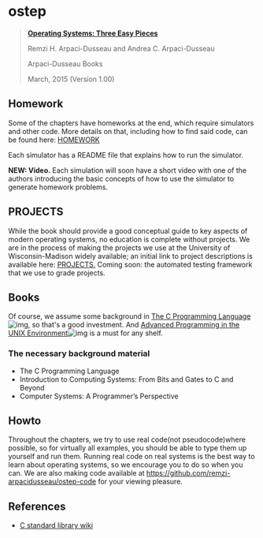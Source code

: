 # ostep

> [**Operating Systems: Three Easy Pieces** ](http://pages.cs.wisc.edu/~remzi/OSTEP/)
>
> Remzi H. Arpaci-Dusseau and Andrea C. Arpaci-Dusseau 
>
> Arpaci-Dusseau Books 
>
> March, 2015 (Version 1.00)

## Homework

Some of the chapters have homeworks at the end, which require simulators and other code. More details on that, including how to find said code, can be found here: [HOMEWORK](http://pages.cs.wisc.edu/~remzi/OSTEP/Homework/homework.html)

Each simulator has a README file that explains how to run the simulator.

**NEW: Video.** Each simulation will soon have a short video with one of the authors introducing the basic concepts of how to use the simulator to generate homework problems.

## PROJECTS

While the book should provide a good conceptual guide to key aspects of modern operating systems, no education is complete without projects. We are in the process of making the projects we use at the University of Wisconsin-Madison widely available; an initial link to project descriptions is available here: [PROJECTS.](https://github.com/remzi-arpacidusseau/ostep-projects) Coming soon: the automated testing framework that we use to grade projects.

## Books

Of course, we assume some background in [The C Programming Language](http://www.amazon.com/gp/product/0131103628/ref=as_li_tl?ie=UTF8&camp=1789&creative=9325&creativeASIN=0131103628&linkCode=as2&tag=opesysthrea0a-20&linkId=RI2L6WG3HGZM2GXG)![img](http://ir-na.amazon-adsystem.com/e/ir?t=opesysthrea0a-20&l=as2&o=1&a=0131103628), so that's a good investment. And [Advanced Programming in the UNIX Environment](http://www.amazon.com/gp/product/0321637739/ref=as_li_tl?ie=UTF8&camp=1789&creative=9325&creativeASIN=0321637739&linkCode=as2&tag=opesysthrea0a-20&linkId=4HWBBZINQQWXE53A)![img](http://ir-na.amazon-adsystem.com/e/ir?t=opesysthrea0a-20&l=as2&o=1&a=0321637739) is a must for any shelf. 

### The necessary background material

- The C Programming Language
- Introduction to Computing Systems: From Bits and Gates to C and Beyond
- Computer Systems: A Programmer’s Perspective

## Howto

Throughout the chapters, we try to use real code(not pseudocode)where possible, so for virtually all examples, you should be able to type them up yourself and run them. Running real code on real systems is the best way to learn about operating systems, so we encourage you to do so when you can. We are also making code available at https://github.com/remzi-arpacidusseau/ostep-code for your viewing pleasure.

## References

- [C standard library wiki](https://en.wikipedia.org/wiki/C_standard_library)